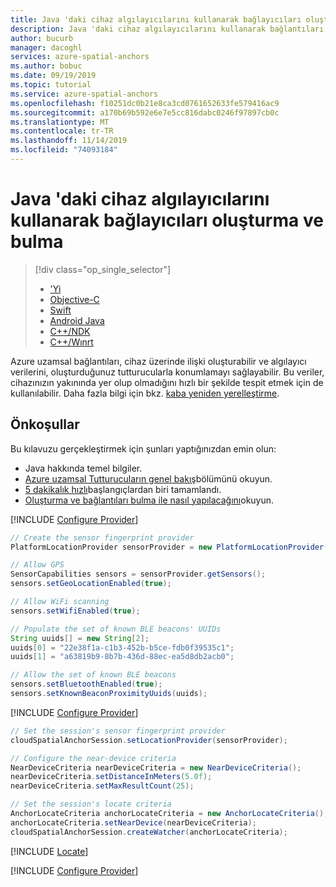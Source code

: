 ```yaml
---
title: Java 'daki cihaz algılayıcılarını kullanarak bağlayıcıları oluşturma ve bulma | Microsoft Docs
description: Java 'daki cihaz algılayıcılarını kullanarak bağlantıları oluşturma ve bulma hakkında ayrıntılı açıklama.
author: bucurb
manager: dacoghl
services: azure-spatial-anchors
ms.author: bobuc
ms.date: 09/19/2019
ms.topic: tutorial
ms.service: azure-spatial-anchors
ms.openlocfilehash: f10251dc0b21e8ca3cd0761652633fe579416ac9
ms.sourcegitcommit: a170b69b592e6e7e5cc816dabc0246f97897cb0c
ms.translationtype: MT
ms.contentlocale: tr-TR
ms.lasthandoff: 11/14/2019
ms.locfileid: "74093184"
---
```

# <a name="how-to-create-and-locate-anchors-using-on-device-sensors-in-java"></a>Java 'daki cihaz algılayıcılarını kullanarak bağlayıcıları oluşturma ve bulma

> [!div  class="op_single_selector"]
> * ['Yi](set-up-coarse-reloc-unity.md)
> * [Objective-C](set-up-coarse-reloc-objc.md)
> * [Swift](set-up-coarse-reloc-swift.md)
> * [Android Java](set-up-coarse-reloc-java.md)
> * [C++/NDK](set-up-coarse-reloc-cpp-ndk.md)
> * [C++/Wınrt](set-up-coarse-reloc-cpp-winrt.md)

Azure uzamsal bağlantıları, cihaz üzerinde ilişki oluşturabilir ve algılayıcı verilerini, oluşturduğunuz tutturucularla konumlamayı sağlayabilir. Bu veriler, cihazınızın yakınında yer olup olmadığını hızlı bir şekilde tespit etmek için de kullanılabilir. Daha fazla bilgi için bkz. [kaba yeniden yerelleştirme](../concepts/coarse-reloc.md).

## <a name="prerequisites"></a>Önkoşullar

Bu kılavuzu gerçekleştirmek için şunları yaptığınızdan emin olun:

- Java hakkında temel bilgiler.
- [Azure uzamsal Tutturucuların genel bakış](../overview.md)bölümünü okuyun.
- [5 dakikalık hızlı](../index.yml)başlangıçlardan biri tamamlandı.
- [Oluşturma ve bağlantıları bulma ile nasıl yapılacağını](../create-locate-anchors-overview.md)okuyun.

[!INCLUDE [Configure Provider](../../../includes/spatial-anchors-set-up-coarse-reloc-configure-provider.md)]

```java
// Create the sensor fingerprint provider
PlatformLocationProvider sensorProvider = new PlatformLocationProvider();

// Allow GPS
SensorCapabilities sensors = sensorProvider.getSensors();
sensors.setGeoLocationEnabled(true);

// Allow WiFi scanning
sensors.setWifiEnabled(true);

// Populate the set of known BLE beacons' UUIDs
String uuids[] = new String[2];
uuids[0] = "22e38f1a-c1b3-452b-b5ce-fdb0f39535c1";
uuids[1] = "a63819b9-8b7b-436d-88ec-ea5d8db2acb0";

// Allow the set of known BLE beacons
sensors.setBluetoothEnabled(true);
sensors.setKnownBeaconProximityUuids(uuids);
```

[!INCLUDE [Configure Provider](../../../includes/spatial-anchors-set-up-coarse-reloc-configure-session.md)]

```java
// Set the session's sensor fingerprint provider
cloudSpatialAnchorSession.setLocationProvider(sensorProvider);

// Configure the near-device criteria
NearDeviceCriteria nearDeviceCriteria = new NearDeviceCriteria();
nearDeviceCriteria.setDistanceInMeters(5.0f);
nearDeviceCriteria.setMaxResultCount(25);

// Set the session's locate criteria
AnchorLocateCriteria anchorLocateCriteria = new AnchorLocateCriteria();
anchorLocateCriteria.setNearDevice(nearDeviceCriteria);
cloudSpatialAnchorSession.createWatcher(anchorLocateCriteria);
```

[!INCLUDE [Locate](../../../includes/spatial-anchors-create-locate-anchors-locating-events.md)]

[!INCLUDE [Configure Provider](../../../includes/spatial-anchors-set-up-coarse-reloc-next-steps.md)]